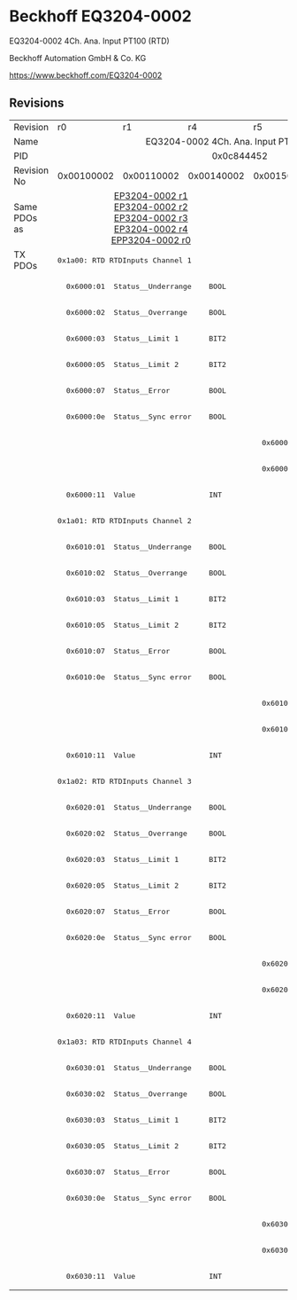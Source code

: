 # Beckhoff EQ3204-0002

EQ3204-0002 4Ch. Ana. Input PT100 (RTD)

Beckhoff Automation GmbH & Co. KG

https://www.beckhoff.com/EQ3204-0002

## Revisions
<table>
<tr >
<td>Revision</td>
<td><div class="foo">r0</div></td>
<td><div class="foo">r1</div></td>
<td><div class="foo">r4</div></td>
<td><div class="foo">r5</div></td>
<td><div class="foo">r6</div></td>
</tr>
<tr >
<td>Name</td>
<td colspan=5 align="center"><div class="foo">EQ3204-0002 4Ch. Ana. Input PT100 (RTD)</div></td>
</tr>
<tr >
<td>PID</td>
<td colspan=5 align="center"><div class="foo">0x0c844452</div></td>
</tr>
<tr >
<td>Revision No</td>
<td>0x00100002</td>
<td>0x00110002</td>
<td>0x00140002</td>
<td>0x00150002</td>
<td>0x00160002</td>
</tr>
<tr >
<td>Same PDOs as</td>
<td colspan=3 align="center"><a href="EP3204-0002">EP3204-0002 r1</a><br/><a href="EP3204-0002">EP3204-0002 r2</a><br/><a href="EP3204-0002">EP3204-0002 r3</a><br/><a href="EP3204-0002">EP3204-0002 r4</a><br/><a href="EPP3204-0002">EPP3204-0002 r0</a></td>
<td colspan=2 align="center"><a href="EP3204-0002">EP3204-0002 r5</a><br/><a href="EPP3204-0002">EPP3204-0002 r1</a><br/><a href="EPP3204-0002">EPP3204-0002 r2</a><br/><a href="EPP3204-0002">EPP3204-0002 r3</a></td>
</tr>
<tr class="txpdo pdosection">
<td rowspan=40 valign=top>TX PDOs</td>
<td colspan=5 align="left"><pre>0x1a00: RTD RTDInputs Channel 1</pre></td>
<td></td>
</tr>
<tr class="txpdo">
<td colspan=5 align="left"><pre>  0x6000:01  Status__Underrange    BOOL</pre></td>
</tr>
<tr class="txpdo">
<td colspan=5 align="left"><pre>  0x6000:02  Status__Overrange     BOOL</pre></td>
</tr>
<tr class="txpdo">
<td colspan=5 align="left"><pre>  0x6000:03  Status__Limit 1       BIT2</pre></td>
</tr>
<tr class="txpdo">
<td colspan=5 align="left"><pre>  0x6000:05  Status__Limit 2       BIT2</pre></td>
</tr>
<tr class="txpdo">
<td colspan=5 align="left"><pre>  0x6000:07  Status__Error         BOOL</pre></td>
</tr>
<tr class="txpdo">
<td colspan=3 align="left"><pre>  0x6000:0e  Status__Sync error    BOOL</pre></td>
<td colspan=2 align="left"></td>
</tr>
<tr class="txpdo">
<td colspan=3 align="left"></td>
<td colspan=2 align="left"><pre>  0x6000:0f  Status__TxPDO State   BOOL</pre></td>
</tr>
<tr class="txpdo">
<td colspan=3 align="left"></td>
<td colspan=2 align="left"><pre>  0x6000:10  Status__TxPDO Toggle  BOOL</pre></td>
</tr>
<tr class="txpdo">
<td colspan=5 align="left"><pre>  0x6000:11  Value                 INT</pre></td>
</tr>
<tr class="txpdo pdosection">
<td colspan=5 align="left"><pre>0x1a01: RTD RTDInputs Channel 2</pre></td>
</tr>
<tr class="txpdo">
<td colspan=5 align="left"><pre>  0x6010:01  Status__Underrange    BOOL</pre></td>
</tr>
<tr class="txpdo">
<td colspan=5 align="left"><pre>  0x6010:02  Status__Overrange     BOOL</pre></td>
</tr>
<tr class="txpdo">
<td colspan=5 align="left"><pre>  0x6010:03  Status__Limit 1       BIT2</pre></td>
</tr>
<tr class="txpdo">
<td colspan=5 align="left"><pre>  0x6010:05  Status__Limit 2       BIT2</pre></td>
</tr>
<tr class="txpdo">
<td colspan=5 align="left"><pre>  0x6010:07  Status__Error         BOOL</pre></td>
</tr>
<tr class="txpdo">
<td colspan=3 align="left"><pre>  0x6010:0e  Status__Sync error    BOOL</pre></td>
<td colspan=2 align="left"></td>
</tr>
<tr class="txpdo">
<td colspan=3 align="left"></td>
<td colspan=2 align="left"><pre>  0x6010:0f  Status__TxPDO State   BOOL</pre></td>
</tr>
<tr class="txpdo">
<td colspan=3 align="left"></td>
<td colspan=2 align="left"><pre>  0x6010:10  Status__TxPDO Toggle  BOOL</pre></td>
</tr>
<tr class="txpdo">
<td colspan=5 align="left"><pre>  0x6010:11  Value                 INT</pre></td>
</tr>
<tr class="txpdo pdosection">
<td colspan=5 align="left"><pre>0x1a02: RTD RTDInputs Channel 3</pre></td>
</tr>
<tr class="txpdo">
<td colspan=5 align="left"><pre>  0x6020:01  Status__Underrange    BOOL</pre></td>
</tr>
<tr class="txpdo">
<td colspan=5 align="left"><pre>  0x6020:02  Status__Overrange     BOOL</pre></td>
</tr>
<tr class="txpdo">
<td colspan=5 align="left"><pre>  0x6020:03  Status__Limit 1       BIT2</pre></td>
</tr>
<tr class="txpdo">
<td colspan=5 align="left"><pre>  0x6020:05  Status__Limit 2       BIT2</pre></td>
</tr>
<tr class="txpdo">
<td colspan=5 align="left"><pre>  0x6020:07  Status__Error         BOOL</pre></td>
</tr>
<tr class="txpdo">
<td colspan=3 align="left"><pre>  0x6020:0e  Status__Sync error    BOOL</pre></td>
<td colspan=2 align="left"></td>
</tr>
<tr class="txpdo">
<td colspan=3 align="left"></td>
<td colspan=2 align="left"><pre>  0x6020:0f  Status__TxPDO State   BOOL</pre></td>
</tr>
<tr class="txpdo">
<td colspan=3 align="left"></td>
<td colspan=2 align="left"><pre>  0x6020:10  Status__TxPDO Toggle  BOOL</pre></td>
</tr>
<tr class="txpdo">
<td colspan=5 align="left"><pre>  0x6020:11  Value                 INT</pre></td>
</tr>
<tr class="txpdo pdosection">
<td colspan=5 align="left"><pre>0x1a03: RTD RTDInputs Channel 4</pre></td>
</tr>
<tr class="txpdo">
<td colspan=5 align="left"><pre>  0x6030:01  Status__Underrange    BOOL</pre></td>
</tr>
<tr class="txpdo">
<td colspan=5 align="left"><pre>  0x6030:02  Status__Overrange     BOOL</pre></td>
</tr>
<tr class="txpdo">
<td colspan=5 align="left"><pre>  0x6030:03  Status__Limit 1       BIT2</pre></td>
</tr>
<tr class="txpdo">
<td colspan=5 align="left"><pre>  0x6030:05  Status__Limit 2       BIT2</pre></td>
</tr>
<tr class="txpdo">
<td colspan=5 align="left"><pre>  0x6030:07  Status__Error         BOOL</pre></td>
</tr>
<tr class="txpdo">
<td colspan=3 align="left"><pre>  0x6030:0e  Status__Sync error    BOOL</pre></td>
<td colspan=2 align="left"></td>
</tr>
<tr class="txpdo">
<td colspan=3 align="left"></td>
<td colspan=2 align="left"><pre>  0x6030:0f  Status__TxPDO State   BOOL</pre></td>
</tr>
<tr class="txpdo">
<td colspan=3 align="left"></td>
<td colspan=2 align="left"><pre>  0x6030:10  Status__TxPDO Toggle  BOOL</pre></td>
</tr>
<tr class="txpdo">
<td colspan=5 align="left"><pre>  0x6030:11  Value                 INT</pre></td>
</tr>
</table>
